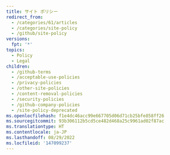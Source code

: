 ```yaml
---
title: サイト ポリシー
redirect_from:
  - /categories/61/articles
  - /categories/site-policy
  - /github/site-policy
versions:
  fpt: '*'
topics:
  - Policy
  - Legal
children:
  - /github-terms
  - /acceptable-use-policies
  - /privacy-policies
  - /other-site-policies
  - /content-removal-policies
  - /security-policies
  - /github-company-policies
  - /site-policy-deprecated
ms.openlocfilehash: f1e4dc46acc99e667705d06d71cb25bfe858ff26
ms.sourcegitcommit: 93b306112b5cd5ce482d468a25c9961ad02f87ac
ms.translationtype: HT
ms.contentlocale: ja-JP
ms.lasthandoff: 08/29/2022
ms.locfileid: '147099237'
---
```


